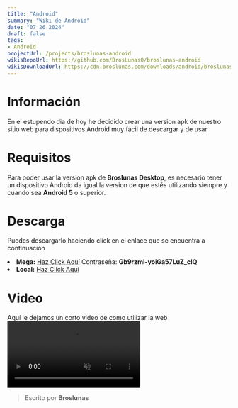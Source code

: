 ```yaml
---
title: "Android"
summary: "Wiki de Android"
date: "07 26 2024"
draft: false
tags:
- Android
projectUrl: /projects/broslunas-android
wikisRepoUrl: https://github.com/BrosLunas0/broslunas-android
wikisDownloadUrl: https://cdn.broslunas.com/downloads/android/broslunas-v1.0.3.apk
---
```

# Información
En el estupendo dia de hoy he decidido crear una version apk de nuestro sitio web para dispositivos Android muy fácil de descargar y de usar

# Requisitos
Para poder usar la version apk de <b>Broslunas Desktop</b>, es necesario tener un dispositivo Android da igual la version de que estés utilizando siempre y cuando sea <b>Android 5</b> o superior.

# Descarga
Puedes descargarlo haciendo click en el enlace que se encuentra a continuación

<li><b>Mega:</b> <a target="_blank" href="https://mega.nz/folder/UxhGHYhZ">Haz Click Aquí</a> Contraseña: <b>Gb9rzml-yoiGa57LuZ_cIQ</b></li> 
<li><b>Local:</b> <a href="https://cdn.broslunas.com/downloads/android/broslunas-v1.0.3.apk">Haz Click Aquí</a></li>


# Video
Aquí le dejamos un corto video de como utilizar la web
<video class="container video" controls muted>
    <source src="https://assets.broslunas.com/app/android.mp4" type="video/mp4">
</video>

> Escrito por **Broslunas**